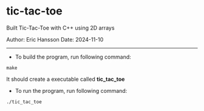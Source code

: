 # tic-tac-toe

Built Tic-Tac-Toe with C++ using 2D arrays

Author: Eric Hansson
Date: 2024-11-10

---

- To build the program, run following command:
```
make
```
It should create a executable called **tic_tac_toe**

- To run the program, run following command:

```
./tic_tac_toe
```
